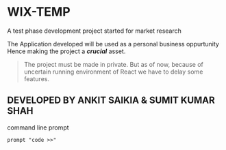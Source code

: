 # WIX-TEMP
A test phase development project started for market research

The Application developed will be used as a personal business oppurtunity
Hence making the project a ***crucial*** asset.
> The project must be made in private.
But as of now, because of uncertain running environment of React
we have to delay some features.

## DEVELOPED BY ANKIT SAIKIA & SUMIT KUMAR SHAH

command line prompt
```
prompt "code >>"   
```